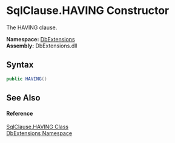 SqlClause.HAVING Constructor
============================
The HAVING clause.
  
**Namespace:** [DbExtensions][1]  
**Assembly:** DbExtensions.dll

Syntax
------

```csharp
public HAVING()
```


See Also
--------

#### Reference
[SqlClause.HAVING Class][2]  
[DbExtensions Namespace][1]  

[1]: ../README.md
[2]: README.md